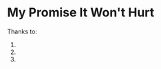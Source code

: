 # My Promise It Won't Hurt  #

Thanks to:
 1. [skyscanner]: http://www.skyscanner.net
 2. [barcelonajs]: http://www.barcelonajs.org
 3. [nodeschool]: http://nodeschool.io
